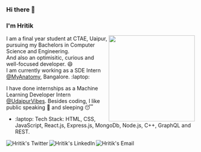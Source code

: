### Hi there 👋
### I'm Hritik 
<img align='right' src="https://media.giphy.com/media/3o7qE1YN7aBOFPRw8E/giphy.gif" width="230">

I am a final year student at CTAE, Uaipur, pursuing my Bachelors in Computer Science and Engineering.<br>
And also an optimisitic, curious and well-focused developer. :smile: <br>
I am currently working as a SDE Intern [@MyAnatomy](https://myanatomy.in/), Bangalore. :laptop: <br>

I have done internships as a Machine Learning Developer Intern [@UdaipurVibes](https://www.udaipurvibes.com/).
Besides coding, I like public speaking :microphone: and sleeping :sleeping:

- :laptop: Tech Stack: HTML, CSS, JavaScript, React.js, Express.js, MongoDb, Node.js, C++, GraphQL and REST.


<a href="https://twitter.com/hrit_ikkumar">
  <img align="left" alt="Hritik's Twitter" src="https://img.icons8.com/bubbles/50/000000/twitter.png"/>
</a>

<a href="https://www.linkedin.com/in/hritik-kumar/">
  <img align="left" alt="Hritik's LinkedIn" src="https://img.icons8.com/bubbles/50/000000/linkedin.png"/>
</a>

<a href="mailto:hritix@gmail.com">
  <img align="left" alt="Hritik's Email" src="https://img.icons8.com/bubbles/50/000000/gmail.png"/>
</a>
<!--
**hrit-ikkumar/hrit-ikkumar** is a ✨ _special_ ✨ repository because its `README.md` (this file) appears on your GitHub profile.

Here are some ideas to get you started:

- 🔭 I’m currently working on ...
- 🌱 I’m currently learning ...
- 👯 I’m looking to collaborate on ...
- 🤔 I’m looking for help with ...
- 💬 Ask me about ...
- 📫 How to reach me: ...
- 😄 Pronouns: ...
- ⚡ Fun fact: ...
-->
